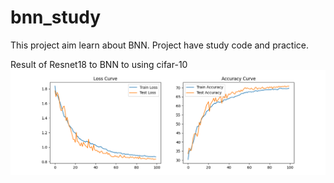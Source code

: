 # bnn_study
This project aim learn about BNN. Project have study code and practice.




Result of Resnet18 to BNN to using cifar-10
<img src = "binary_mnist/image_file/bireal_resnet18_cifar10_curves.png">

